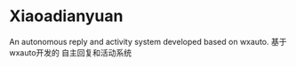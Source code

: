 # Xiaoadianyuan
An autonomous reply and activity system developed based on wxauto. 基于 wxauto开发的 自主回复和活动系统
